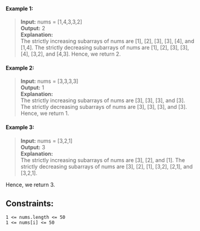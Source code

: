 #### Example 1:

> **Input:** nums = [1,4,3,3,2]  
> **Output:** 2  
> **Explanation:**  
> The strictly increasing subarrays of nums are [1], [2], [3], [3], [4], and [1,4].
> The strictly decreasing subarrays of nums are [1], [2], [3], [3], [4], [3,2], and [4,3].
> Hence, we return 2.

#### Example 2:

> **Input:** nums = [3,3,3,3]  
> **Output:** 1  
> **Explanation:**  
> The strictly increasing subarrays of nums are [3], [3], [3], and [3].
> The strictly decreasing subarrays of nums are [3], [3], [3], and [3].
> Hence, we return 1.

#### Example 3:

> **Input:** nums = [3,2,1]  
> **Output:** 3  
> **Explanation:**  
> The strictly increasing subarrays of nums are [3], [2], and [1].
> The strictly decreasing subarrays of nums are [3], [2], [1], [3,2], [2,1], and [3,2,1].

Hence, we return 3.

## Constraints:

```
1 <= nums.length <= 50
1 <= nums[i] <= 50
```
